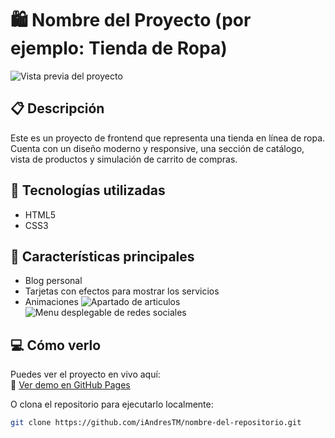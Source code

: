 # 🛍️ Nombre del Proyecto (por ejemplo: Tienda de Ropa)

![Vista previa del proyecto](./screenshots/1) <!-- Puedes subir una imagen y cambiar el nombre -->

## 📋 Descripción

Este es un proyecto de frontend que representa una tienda en línea de ropa. Cuenta con un diseño moderno y responsive, una sección de catálogo, vista de productos y simulación de carrito de compras.

## 🚀 Tecnologías utilizadas

- HTML5
- CSS3 

## 🎯 Características principales

- Blog personal
- Tarjetas con efectos para mostrar los servicios
- Animaciones
![Apartado de articulos](./screenshots/2)
![Menu desplegable de redes sociales](./screenshots/menudesp)

## 💻 Cómo verlo

Puedes ver el proyecto en vivo aquí:  
🔗 [Ver demo en GitHub Pages](https://iandrestm.github.io/proyecto-blog-personal/)

O clona el repositorio para ejecutarlo localmente:

```bash
git clone https://github.com/iAndresTM/nombre-del-repositorio.git
